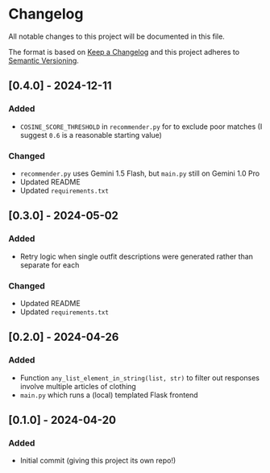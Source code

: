# Changelog
All notable changes to this project will be documented in this file.

The format is based on [Keep a Changelog](http://keepachangelog.com/en/1.0.0/)
and this project adheres to [Semantic Versioning](http://semver.org/spec/v2.0.0.html).

## [0.4.0] - 2024-12-11
### Added
- `COSINE_SCORE_THRESHOLD` in `recommender.py` for to exclude poor matches (I suggest `0.6` is a reasonable starting value)
### Changed
- `recommender.py` uses Gemini 1.5 Flash, but `main.py` still on Gemini 1.0 Pro
- Updated README
- Updated `requirements.txt`

## [0.3.0] - 2024-05-02
### Added
- Retry logic when single outfit descriptions were generated rather than separate for each
### Changed
- Updated README
- Updated `requirements.txt`

## [0.2.0] - 2024-04-26
### Added
- Function `any_list_element_in_string(list, str)` to filter out responses involve multiple articles of clothing
- `main.py` which runs a (local) templated Flask frontend

## [0.1.0] - 2024-04-20
### Added
- Initial commit (giving this project its own repo!)
